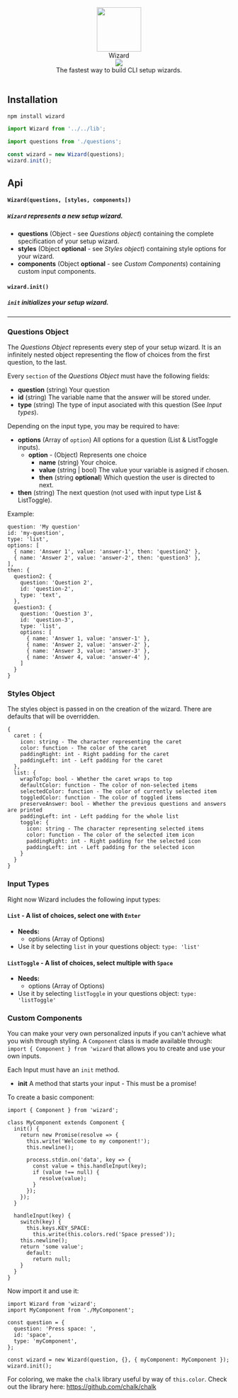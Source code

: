 <div align="center">
<img src="https://bit.ly/2CmaW7u" width="100" height="auto"  />
<br>
Wizard
<br>
<img src="https://media.giphy.com/media/cYeQv0qqTYvB7NvAvA/giphy.gif" />
<br>
The fastest way to build CLI setup wizards.
</div>
<br>

## Installation

`npm install wizard`

```javascript
import Wizard from '../../lib';

import questions from './questions';

const wizard = new Wizard(questions);
wizard.init();
```

## Api


#### `Wizard(questions, [styles, components])`

##### `Wizard` represents a new setup wizard.

- **questions** (Object - see *Questions object*) containing the complete specification of your setup wizard.
- **styles** (Object **optional** - see *Styles object*) containing style options for your wizard.
- **components** (Object **optional** - see *Custom Components*) containing custom input components.

#### `wizard.init()`

##### `init` initializes your setup wizard.

---

### Questions Object
The *Questions Object* represents every step of your setup wizard. It is an infinitely nested object representing the flow of choices from the first question, to the last.

Every `section` of the *Questions Object* must have the following fields:
- **question** (string) Your question
- **id** (string) The variable name that the answer will be stored under.
- **type** (string) The type of input asociated with this question (See *Input types*).

Depending on the input type, you may be required to have:
- **options** (Array of `option`) All options for a question (List & ListToggle inputs).
  - **option** - (Object) Represents one choice
    - **name** (string) Your choice.
    - **value** (string | bool) The value your variable is asigned if chosen.
    - **then** (string **optional**) Which question the user is directed to next.
- **then** (string) The next question (not used with input type List & ListToggle).

Example:

```
question: 'My question'
id: 'my-question',
type: 'list',
options: [
  { name: 'Answer 1', value: 'answer-1', then: 'question2' },
  { name: 'Answer 2', value: 'answer-2', then: 'question3' },
],
then: {
  question2: {
    question: 'Question 2',
    id: 'question-2',
    type: 'text',
  },
  question3: {
    question: 'Question 3',
    id: 'question-3',
    type: 'list',
    options: [
      { name: 'Answer 1, value: 'answer-1' },
      { name: 'Answer 2, value: 'answer-2' },
      { name: 'Answer 3, value: 'answer-3' },
      { name: 'Answer 4, value: 'answer-4' },
    ]
  }
}
```

### Styles Object

The styles object is passed in on the creation of the wizard. There are defaults that will be overridden.

```
{
  caret : {
    icon: string - The character representing the caret
    color: function - The color of the caret
    paddingRight: int - Right padding for the caret
    paddingLeft: int - Left padding for the caret
  },
  list: {
    wrapToTop: bool - Whether the caret wraps to top
    defaultColor: function - The color of non-selected items
    selectedColor: function - The color of currently selected item
    toggledColor: function - The color of toggled items
    preserveAnswer: bool - Whether the previous questions and answers are printed
    paddingLeft: int - Left padding for the whole list
    toggle: {
      icon: string - The character representing selected items
      color: function - The color of the selected item icon
      paddingRight: int - Right padding for the selected icon
      paddingLeft: int - Left padding for the selected icon
    }
  }
}
```

### Input Types
Right now Wizard includes the following input types:

#### `List` - A list of choices, select one with `Enter`
- **Needs:**
  - options (Array of Options)
- Use it by selecting `list` in your questions object: `type: 'list'`

#### `ListToggle` - A list of choices, select multiple with `Space`
- **Needs:**
  - options (Array of Options)
- Use it by selecting `listToggle` in your questions object: `type: 'listToggle'`

### Custom Components

You can make your very own personalized inputs if you can't achieve what you wish through styling. A `Component` class is made available through: `import { Component } from 'wizard` that allows you to create and use your own inputs.

Each Input must have an `init` method.
- **init** A method that starts your input - This must be a promise!

To create a basic component:

```
import { Component } from 'wizard';

class MyComponent extends Component {
  init() {
    return new Promise(resolve => {
      this.write('Welcome to my component!');
      this.newline();

      process.stdin.on('data', key => {
        const value = this.handleInput(key);
        if (value !== null) {
          resolve(value);
        }
      });
    });
  }
  
  handleInput(key) {
    switch(key) {
      this.keys.KEY_SPACE:
        this.write(this.colors.red('Space pressed'));
	this.newline();
	return 'some value';
      default:
        return null;
    }
  }
}
```

Now import it and use it:

```
import Wizard from 'wizard';
import MyComponent from './MyComponent';

const question = {
  question: 'Press space: ',
  id: 'space',
  type: 'myComponent',
};

const wizard = new Wizard(question, {}, { myComponent: MyComponent });
wizard.init();
```

For coloring, we make the `chalk` library useful by way of `this.color`. Check out the library here: https://github.com/chalk/chalk
